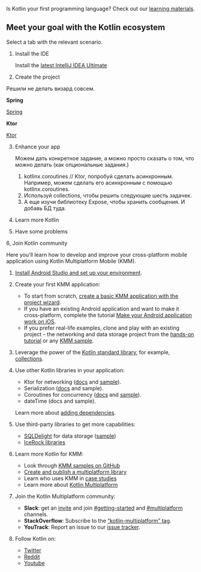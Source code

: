 [//]: # (title: Get started with Kotlin)

Is Kotlin your first programming language? Check out our [learning materials](learning-materials-overview.md).

## Meet your goal with the Kotlin ecosystem

Select a tab with the relevant scenario.

<tabs>

<tab title="Backend application">


1. Install the IDE

   Install the [latest IntelliJ IDEA Ultimate](https://www.jetbrains.com/idea/download/)

2. Create the project

  Решили не делать визард совсем.

  **Spring**

   [Spring](https://spring.io/guides/tutorials/spring-webflux-kotlin-rsocket/)

  **Ktor**
   
   [Ktor](https://play.kotlinlang.org/hands-on/Creating%20a%20WebSocket%20Chat%20with%20Ktor/01_introduction)

3. Enhance your app

   Можем дать конкретное задание, а можно просто сказать о том, что можно делать (как опциональные задания.)

   1) kotlinx.coroutines // Ktor, попробуй сделать асинхронным. Например, можем сделать его асинхронным с помощью kotlinx.coroutines.
   2) Используй collections, чтобы решить следующие шесть задачек.
   3) А еще изучи библиотеку Expose, чтобы хранить сообщения. И добавь БД туда.
   
4. Learn more Kotlin

5. Have some problems

6, Join Kotlin community

</tab>

<tab title="Cross-platform mobile app">

Here you'll learn how to develop and improve your cross-platform mobile application using Kotlin Multiplatform Mobile (KMM).

1. [Install Android Studio and set up your environment](https://kotlinlang.org/docs/mobile/setup.html).
2. Create your first KMM application:

    * To start from scratch, [create a basic KMM application with the project wizard](https://kotlinlang.org/docs/mobile/create-first-app.html).
    * If you have an existing Android application and want to make it cross-platform, complete the tutorial [Make your Android application work on iOS](https://kotlinlang.org/docs/mobile/integrate-in-existing-app.html).
    * If you prefer real-life examples, clone and play with an existing project –  the networking and data storage project from the [hands-on tutorial](https://kotlinlang.org/docs/mobile/complete-networking-data-storage-hands-on.html) or any [KMM sample](https://kotlinlang.org/docs/mobile/samples.html). 

3. Leverage the power of the [Kotlin standard library](https://kotlinlang.org/api/latest/jvm/stdlib/), for example, [collections](https://kotlinlang.org/docs/collections-overview.html).

4. Use other Kotlin libraries in your application: 
    * Ktor for networking ([docs](https://ktor.io/) and [sample](https://kotlinlang.org/docs/mobile/use-ktor-for-networking.html)).
    * Serialization ([docs](https://kotlinlang.org/docs/serialization.html) and sample).
    * Coroutines for concurrency ([docs](https://kotlinlang.org/docs/mobile/concurrency-overview.html) and [sample](https://kotlinlang.org/docs/mobile/concurrency-and-coroutines.html)).
    * dateTime (docs and sample).  
   
   Learn more about [adding dependencies](https://kotlinlang.org/docs/mobile/add-dependencies.html).

5. Use third-party libraries to get more capabilities:
    * [SQLDelight](https://cashapp.github.io/sqldelight/) for data storage ([sample](https://kotlinlang.org/docs/mobile/configure-sqldelight-for-data-storage.html))
    * [IceRock libraries](https://libs.kmp.icerock.dev/)
   
6. Learn more Kotlin for KMM:
   * Look through [KMM samples on GitHub](https://kotlinlang.org/docs/mobile/samples.html)
   * [Create and publish a multiplatform library]()
   * Learn who uses KMM in [case studies](https://kotlinlang.org/lp/mobile/case-studies/)
   * Learn more about [Kotlin Multiplatform](https://kotlinlang.org/docs/mpp-intro.html)

7. Join the Kotlin Multiplatform community:

    * **Slack**: get an [invite](https://surveys.jetbrains.com/s3/kotlin-slack-sign-up) and join [#getting-started](https://kotlinlang.slack.com/archives/C0B8MA7FA) and [#multiplatform](https://kotlinlang.slack.com/archives/C3PQML5NU) channels.
    * **StackOverflow**: Subscribe to the [“kotlin-multiplatform” tag](https://stackoverflow.com/questions/tagged/kotlin-multiplatform). 
    * **YouTrack**: Report an issue to our [issue tracker](https://youtrack.jetbrains.com/issues/KT).

8. Follow Kotlin on: 
    * [Twitter](https://twitter.com/kotlin)
    * [Reddit](https://www.reddit.com/r/Kotlin/)
    * [Youtube](https://www.youtube.com/channel/UCP7uiEZIqci43m22KDl0sNw)

</tab>

</tabs>

